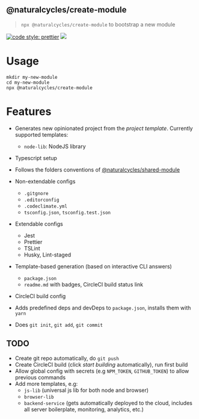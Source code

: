 ## @naturalcycles/create-module

> `npx @naturalcycles/create-module` to bootstrap a new module

[![code style: prettier](https://img.shields.io/badge/code_style-prettier-ff69b4.svg?style=flat-square)](https://github.com/prettier/prettier)
[![](https://circleci.com/gh/NaturalCycles/create-module.svg?style=shield&circle-token=cbb20b471eb9c1d5ed975e28c2a79a45671d78ea)](https://circleci.com/gh/NaturalCycles/create-module)

# Usage

    mkdir my-new-module
    cd my-new-module
    npx @naturalcycles/create-module
    
# Features

- Generates new opinionated project from the _project template_. Currently supported templates:
    - `node-lib`: NodeJS library
    
- Typescript setup
- Follows the folders conventions of [@naturalcycles/shared-module](https://github.com/NaturalCycles/SharedModule)
- Non-extendable configs
    - `.gitgnore`
    - `.editorconfig`
    - `.codeclimate.yml`
    - `tsconfig.json`, `tsconfig.test.json`
- Extendable configs
    - Jest
    - Prettier
    - TSLint
    - Husky, Lint-staged
- Template-based generation (based on interactive CLI answers)
    - `package.json`
    - `readme.md` with badges, CircleCI build status link
- CircleCI build config
- Adds predefined deps and devDeps to `package.json`, installs them with `yarn`
- Does `git init`, `git add`, `git commit`

## TODO

- Create git repo automatically, do `git push`
- Create CircleCI build (click _start building_ automatically), run first build
- Allow global config with secrets (e.g `NPM_TOKEN`, `GITHUB_TOKEN`) to allow previous commands
- Add more templates, e.g:
    - `js-lib` (universal js lib for both node and browser)
    - `browser-lib`
    - `backend-service` (gets automatically deployed to the cloud, includes all server boilerplate, monitoring, analytics, etc.)

